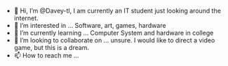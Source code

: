 - 👋 Hi, I’m @Davey-tl, I am currently an IT student just looking around the internet.
- 👀 I’m interested in ... Software, art, games, hardware
- 🌱 I’m currently learning ... Computer System and hardware in college
- 💞️ I’m looking to collaborate on ... unsure. I would like to direct a video game, but this is a dream.
- 📫 How to reach me ...

<!---
Davey-tl/Davey-tl is a ✨ special ✨ repository because its `README.md` (this file) appears on your GitHub profile.
You can click the Preview link to take a look at your changes.
--->
